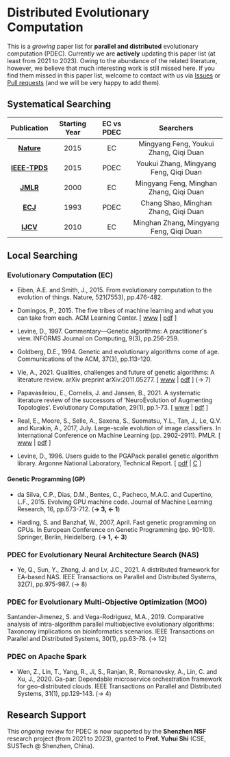# Distributed Evolutionary Computation

This is a *growing* paper list for **parallel and distributed** evolutionary computation (PDEC). Currently we are **actively** updating this paper list (at least from 2021 to 2023). Owing to the abundance of the related literature, however, we believe that much interesting work is still missed here. If you find them missed in this paper list, welcome to contact with us via [Issues](https://github.com/Evolutionary-Intelligence/DistributedEvolutionaryComputation/issues) or [Pull requests](https://github.com/Evolutionary-Intelligence/DistributedEvolutionaryComputation/pulls) (and we will be very happy to add them).

## Systematical Searching

| Publication | Starting Year | EC vs PDEC | Searchers |
|:-----------:|:-------------:|:----------:|:---------:|
| **[Nature](https://www.nature.com/)** | 2015 | EC | Mingyang Feng, Youkui Zhang, Qiqi Duan |
| **[IEEE-TPDS](https://ieeexplore.ieee.org/xpl/RecentIssue.jsp?punumber=71)** | 2015 | PDEC | Youkui Zhang, Mingyang Feng, Qiqi Duan |
| **[JMLR](https://jmlr.org/)** | 2000 | EC | Mingyang Feng, Minghan Zhang, Qiqi Duan |
| **[ECJ](https://direct.mit.edu/evco)** | 1993 | PDEC | Chang Shao, Minghan Zhang, Qiqi Duan |
| **[IJCV](https://www.springer.com/journal/11263)** | 2010 | EC | Minghan Zhang, Mingyang Feng, Qiqi Duan |

## Local Searching

### Evolutionary Computation (EC)

* Eiben, A.E. and Smith, J., 2015. From evolutionary computation to the evolution of things. Nature, 521(7553), pp.476-482.

* Domingos, P., 2015. The five tribes of machine learning and what you can take from each. ACM Learning Center. [ [www](https://learning.acm.org/techtalks/machinelearning) | [pdf](https://learning.acm.org/binaries/content/assets/leaning-center/webinar-slides/2015/five-tribes-ml_112415.pdf) ]

* Levine, D., 1997. Commentary—Genetic algorithms: A practitioner's view. INFORMS Journal on Computing, 9(3), pp.256-259.

* Goldberg, D.E., 1994. Genetic and evolutionary algorithms come of age. Communications of the ACM, 37(3), pp.113-120.

* Vie, A., 2021. Qualities, challenges and future of genetic algorithms: A literature review. arXiv preprint arXiv:2011.05277. [ [www](https://arxiv.org/abs/2011.05277) | [pdf](https://arxiv.org/pdf/2011.05277.pdf) ] (-> 7)

* Papavasileiou, E., Cornelis, J. and Jansen, B., 2021. A systematic literature review of the successors of ‘NeuroEvolution of Augmenting Topologies’. Evolutionary Computation, 29(1), pp.1-73. [ [www](https://direct.mit.edu/evco/article/29/1/1/97341/A-Systematic-Literature-Review-of-the-Successors) | [pdf](https://watermark.silverchair.com/evco_a_00282.pdf?token=AQECAHi208BE49Ooan9kkhW_Ercy7Dm3ZL_9Cf3qfKAc485ysgAAAnswggJ3BgkqhkiG9w0BBwagggJoMIICZAIBADCCAl0GCSqGSIb3DQEHATAeBglghkgBZQMEAS4wEQQM5IknuF7Uj1N04MU0AgEQgIICLsDHBvkrfQqhOBZ1OMP265Bi3eSYgxgaz6fefWRi4pQ0fRTM-R8DCnym2-ya-i91SIvHYef_bT_wCfpGIOwJFfTrTvn62Aek1MSufQK4V37jnB2iLeS2raDBjFeKub8EtYVtqjklYX7IRkptwIJ1Fzw_lWnKQVP2hFGCAd_hq4NI4Qog00WeDgXX-kXJpKzeqiyPQ9VxzzRygnRJy8atHHpLbkdcdiKFgSHpvE8Sbcj47M8ojqF8cbFnkHJQhYrtpI_I6wFdLpRreosIvis2NrL9iX8wds2BVpQGO7PmRsOzbvjGeVqBbyP3pHv7YxiFJ2nPHZTnQFj4NMfLhQUonjZuZfIT4SZ3gdjeGvMMUE6Nrrif3yFUw-fwQ7CFCCHtvugwzdTIBukT9GqrROhzUBL37pLZxPympkGlcyLSro2pu9KC7YN0r4EhKBJSvfrkSLjYXbW9wXzVhs_1GFMGsX3jxwxWE1Y7i2iOj2IuqSM444_HKirAklnNEXue6r5FZuXt5Z2nowcjvwv4WW-v3Yvwp6ioehqDMR34hUP98jVQg6x5gQ9xTFnleyKH1NTIWl1AeDza9_wWfdjiOwhITtTMvEYwkhhJCMhf1j-yq7EVo7jGZ9d2WWs8Il7Bxtmc5XETi89NCKJcxtTVgpKez6x8C7XduYbjYXTqjdgRtvcWtLfui9NQoridCtx9AuRGRf8GZdL5ScOi35-pnINwgG7wj3dtYf8jjrH2lqoHrA) ]

* Real, E., Moore, S., Selle, A., Saxena, S., Suematsu, Y.L., Tan, J., Le, Q.V. and Kurakin, A., 2017, July. Large-scale evolution of image classifiers. In International Conference on Machine Learning (pp. 2902-2911). PMLR. [ [www](http://proceedings.mlr.press/v70/real17a.html) | [pdf](http://proceedings.mlr.press/v70/real17a/real17a.pdf) ]

* Levine, D., 1996. Users guide to the PGAPack parallel genetic algorithm library. Argonne National Laboratory, Technical Report. [ [pdf](https://ftp.mcs.anl.gov/pub/tech_reports/reports/ANL9518.pdf) | [C](https://ftp.mcs.anl.gov/pub/pgapack/) ]

#### Genetic Programming (GP)

* da Silva, C.P., Dias, D.M., Bentes, C., Pacheco, M.A.C. and Cupertino, L.F., 2015. Evolving GPU machine code. Journal of Machine Learning Research, 16, pp.673-712. (**-> 3, <- 1**)

* Harding, S. and Banzhaf, W., 2007, April. Fast genetic programming on GPUs. In European Conference on Genetic Programming (pp. 90-101). Springer, Berlin, Heidelberg. (**-> 1, <- 3**)

### PDEC for Evolutionary Neural Architecture Search (NAS)

* Ye, Q., Sun, Y., Zhang, J. and Lv, J.C., 2021. A distributed framework for EA-based NAS. IEEE Transactions on Parallel and Distributed Systems, 32(7), pp.975-987. (-> 8)

### PDEC for Evolutionary Multi-Objective Optimization (MOO)

Santander-Jimenez, S. and Vega-Rodriguez, M.A., 2019. Comparative analysis of intra-algorithm parallel multiobjective evolutionary algorithms: Taxonomy implications on bioinformatics scenarios. IEEE Transactions on Parallel and Distributed Systems, 30(1), pp.63-78. (-> 12)

### PDEC on Apache Spark

* Wen, Z., Lin, T., Yang, R., Ji, S., Ranjan, R., Romanovsky, A., Lin, C. and Xu, J., 2020. Ga-par: Dependable microservice orchestration framework for geo-distributed clouds. IEEE Transactions on Parallel and Distributed Systems, 31(1), pp.129-143. (-> 4)

## Research Support

This *ongoing* review for PDEC is now supported by the **Shenzhen NSF** research project (from 2021 to 2023), granted to **Prof. Yuhui Shi** (CSE, SUSTech @ Shenzhen, China).
